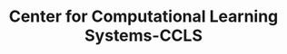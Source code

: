 ---
word: "true"

title: "Center for Computational Learning Systems-CCLS"

categories: ['']

tags: ['Center', 'for', 'Computational', 'Learning', 'Systems', 'CCLS']

arwords: 'مركز أنظمة التعلم الحاسوبية'

arexps: []

enwords: ['Center for Computational Learning Systems-CCLS']

enexps: []

arlexicons: 'ر'

enlexicons: 'C'

authors: ['Ruqayya Roshdy']

translators: ['']

citations: 'مقدمة في حوسبة اللغة العربية'

sources: 'مركز الملك عبدالله بن عبدالعزيز الدولي لخدمة اللغة العربية'

slug: ""
---
